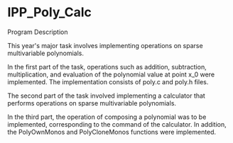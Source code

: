 # IPP_Poly_Calc

Program Description

This year's major task involves implementing operations on sparse multivariable polynomials.

In the first part of the task, operations such as addition, subtraction, multiplication, and evaluation of the polynomial value at point x_0 were implemented. The implementation consists of poly.c and poly.h files.

The second part of the task involved implementing a calculator that performs operations on sparse multivariable polynomials.

In the third part, the operation of composing a polynomial was to be implemented, corresponding to the command of the calculator. In addition, the PolyOwnMonos and PolyCloneMonos functions were implemented.
